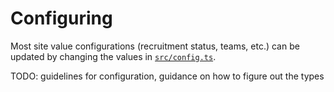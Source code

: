 # Configuring

Most site value configurations (recruitment status, teams, etc.) can be updated by changing the values in [`src/config.ts`](./src/config.ts).

TODO: guidelines for configuration, guidance on how to figure out the types
